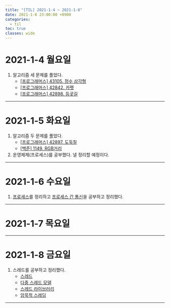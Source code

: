```yaml
---
title: "[TIL] 2021-1-4 ~ 2021-1-8"
date: 2021-1-8 23:00:00 +0900
categories:
  - til
toc: true
classes: wide
---
```


# 2021-1-4 월요일

1. 알고리즘 세 문제를 풀었다.
   - [[프로그래머스] 43105. 정수 삼각형](https://ddb8036631.github.io/programmers/43105_정수-삼각형)
   - [[프로그래머스] 42842. 카펫](https://ddb8036631.github.io/programmers/42842_카펫)
   - [[프로그래머스] 42898. 등굣길](https://ddb8036631.github.io/programmers/42898_등굣길)

---

# 2021-1-5 화요일

1. 알고리즘 두 문제를 풀었다.
   - [[프로그래머스] 42897. 도둑질](https://ddb8036631.github.io/programmers/42897_도둑질)
   - [[백준] 1149. RGB거리](https://ddb8036631.github.io/boj/1149_RGB거리)
2. 운영체제(프로세스)를 공부했다. 낼 정리할 예정이다.

---

# 2021-1-6 수요일

1. [프로세스](https://ddb8036631.github.io/os/프로세스)를 정리하고 [프로세스 간 통신](https://ddb8036631.github.io/os/프로세스-간-통신)을 공부하고 정리했다.

---

# 2021-1-7 목요일

---

# 2021-1-8 금요일

1. 스레드를 공부하고 정리했다.
   - [스레드](https://ddb8036631.github.io/os/스레드)
   - [다중 스레드 모델](https://ddb8036631.github.io/os/다중-스레드-모델)
   - [스레드 라이브러리](https://ddb8036631.github.io/os/스레드-라이브러리)
   - [암묵적 스레딩](https://ddb8036631.github.io/os/암묵적-스레딩)

---